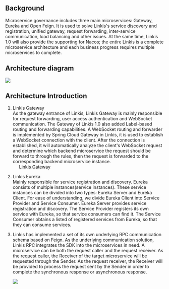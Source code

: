## **Background**

Microservice governance includes three main microservices: Gateway, Eureka and Open Feign.
It is used to solve Linkis's service discovery and registration, unified gateway, request forwarding, inter-service communication, load balancing and other issues. 
At the same time, Linkis 1.0 will also provide the supporting for Nacos; the entire Linkis is a complete microservice architecture and each business progress requires multiple microservices to complete.

## **Architecture diagram**

![](/Images/Architecture/linkis-microservice-gov-01.png)

## **Architecture Introduction**

1. Linkis Gateway  
As the gateway entrance of Linkis, Linkis Gateway is mainly responsible for request forwarding, user access authentication and WebSocket communication. 
The Gateway of Linkis 1.0 also added Label-based routing and forwarding capabilities. 
A WebSocket routing and forwarder is implemented by Spring Cloud Gateway in Linkis, it is used to establish a WebSocket connection with the client.
After the connection is established, it will automatically analyze the client's WebSocket request and determine which backend microservice the request should be forward to through the rules, 
then the request is forwarded to the corresponding backend microservice instance.  
&nbsp;&nbsp;&nbsp;&nbsp;&nbsp;[Linkis Gateway](Gateway.md)

2. Linkis Eureka  
Mainly responsible for service registration and discovery. Eureka consists of multiple instances(service instances). These service instances can be divided into two types: Eureka Server and Eureka Client. 
For ease of understanding, we divide Eureka Client into Service Provider and Service Consumer. Eureka Server provides service registration and discovery. 
The Service Provider registers its own service with Eureka, so that service consumers can find it.
The Service Consumer obtains a listed of registered services from Eureka, so that they can consume services.

3. Linkis has implemented a set of its own underlying RPC communication schema based on Feign. As the underlying communication solution, Linkis RPC integrates the SDK into the microservices in need. 
A microservice can be both the request caller and the request receiver.
As the request caller, the Receiver of the target microservice will be requested through the Sender.
As the request receiver, the Receiver will be provided to process the request sent by the Sender in order to complete the synchronous response or asynchronous response.
   
   ![](/Images/Architecture/linkis-microservice-gov-03.png)